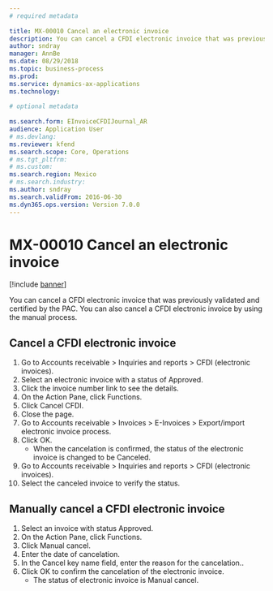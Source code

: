```yaml
--- 
# required metadata 
 
title: MX-00010 Cancel an electronic invoice
description: You can cancel a CFDI electronic invoice that was previously validated and certified by the PAC. 
author: sndray
manager: AnnBe 
ms.date: 08/29/2018
ms.topic: business-process 
ms.prod:  
ms.service: dynamics-ax-applications 
ms.technology:  
 
# optional metadata 
 
ms.search.form: EInvoiceCFDIJournal_AR   
audience: Application User 
# ms.devlang:  
ms.reviewer: kfend
ms.search.scope: Core, Operations 
# ms.tgt_pltfrm:  
# ms.custom:  
ms.search.region: Mexico
# ms.search.industry: 
ms.author: sndray
ms.search.validFrom: 2016-06-30 
ms.dyn365.ops.version: Version 7.0.0 
---
```

# MX-00010 Cancel an electronic invoice

[!include [banner](../../includes/banner.md)]

You can cancel a CFDI electronic invoice that was previously validated and certified by the PAC. You can also cancel a CFDI electronic invoice by using the manual process.


## Cancel a CFDI electronic invoice
1. Go to Accounts receivable > Inquiries and reports > CFDI (electronic invoices).
2. Select an electronic invoice with a status of Approved.
3. Click the invoice number link to see the details.
4. On the Action Pane, click Functions.
5. Click Cancel CFDI.
6. Close the page.
7. Go to Accounts receivable > Invoices > E-Invoices > Export/import electronic invoice process.
8. Click OK.
    * When the cancelation is confirmed, the status of the electronic invoice is changed to be Canceled.  
9. Go to Accounts receivable > Inquiries and reports > CFDI (electronic invoices).
10. Select the canceled invoice to verify the status.

## Manually cancel a CFDI electronic invoice
1. Select an invoice with status Approved.
2. On the Action Pane, click Functions.
3. Click Manual cancel.
4. Enter the date of cancelation.
5. In the Cancel key name field, enter the reason for the cancelation..
6. Click OK to confirm the cancelation of the electronic invoice.
    * The status of electronic invoice is Manual cancel.  

